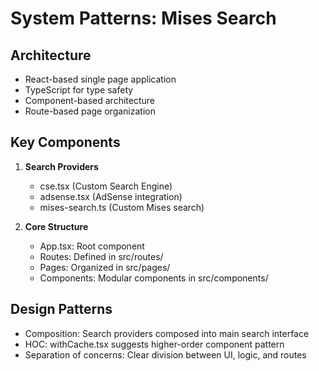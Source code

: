 # System Patterns: Mises Search

## Architecture
- React-based single page application
- TypeScript for type safety
- Component-based architecture
- Route-based page organization

## Key Components
1. **Search Providers**
   - cse.tsx (Custom Search Engine)
   - adsense.tsx (AdSense integration)
   - mises-search.ts (Custom Mises search)

2. **Core Structure**
   - App.tsx: Root component
   - Routes: Defined in src/routes/
   - Pages: Organized in src/pages/
   - Components: Modular components in src/components/

## Design Patterns
- Composition: Search providers composed into main search interface
- HOC: withCache.tsx suggests higher-order component pattern
- Separation of concerns: Clear division between UI, logic, and routes

